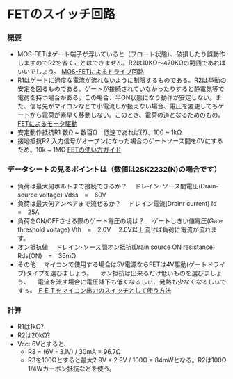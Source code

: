 # FETのスイッチ回路
### 概要
- MOS-FETはゲート端子が浮いていると（フロート状態）、破損したり誤動作しますのでR2を省くことはできません。R2は10KΩ～470KΩの範囲であればいいでしょう。
[MOS-FETによるドライブ回路](http://www.zea.jp/audio/schematic/sc_file/002.htm)
- R1はゲートに過度な電流が流れないように制限するものである。R2は挙動の安定を図るものである。ゲートが接続されていなかったりすると静電気等で電荷を持つ場合がある。この場合、半ON状態になり動作が安定しない。また、信号先がマイコンなどで小電流しか扱えない場合、電圧を変更してもゲートから電荷が素早く移動しない。このとき、電荷の道となるためのもの。
[FETによるモータ駆動](http://irobot.csse.muroran-it.ac.jp/html-corner/robotMaker/themes/motorDriveWithFET/index.html)
- 安定動作抵抗R1 数Ω ~ 数百Ω　低速であれば(?)、100 ~ 1kΩ
- 接地抵抗R2 入力信号がオープンになった場合のゲートソース間を0Vにするため。10k ~ 1MΩ
[FETの使い方ガイド](https://www.marutsu.co.jp/pc/static/large_order/fet_3)

### データシートの見るポイントは（数値は2SK2232(N)の場合です）
- 負荷は最大何ボルトまで接続できるか？
　ドレイン･ソース間電圧(Drain-source voltage) Vdss　=　60V
- 負荷は最大何アンペアまで流せるか？
　ドレイン電流(Drainr current) Id　=　25A
- 負荷をON/OFFさせる際のゲート電圧の境は？
　ゲートしきい値電圧(Gate threshold voltage) Vth　=　2.0V
　2.0V以上流せば負荷に電流が流れます。
- オン抵抗値
　ドレイン･ソース間オン抵抗(Drain.source ON resistance) Rds(ON)　=　36mΩ
- その他
　マイコンで使用する場合は5V電源ならFETは4V駆動(ゲートドライブ)タイプを選びましょう。
　オン抵抗は出来るだけ低いものを選びましょう、
　電流を流す場合に電圧降下も低くなるしぃ、発熱も少なくなるしぃですぅ。
[ＦＥＴをマイコン出力のスイッチとして使う方法](http://www.geocities.jp/zattouka/GarageHouse/micon/circuit/FET.htm)

### 計算
- R1は1kΩ?
- R2は20kΩ?
- Vcc: 6Vとすると、
  - R3 = (6V - 3.1V) / 30mA = 96.7Ω
  - R3を100Ωとすると最大2.9V * 2.9V / 100Ω = 84mWとなる。R2は100Ω 1/4Wカーボン抵抗などを使う。
